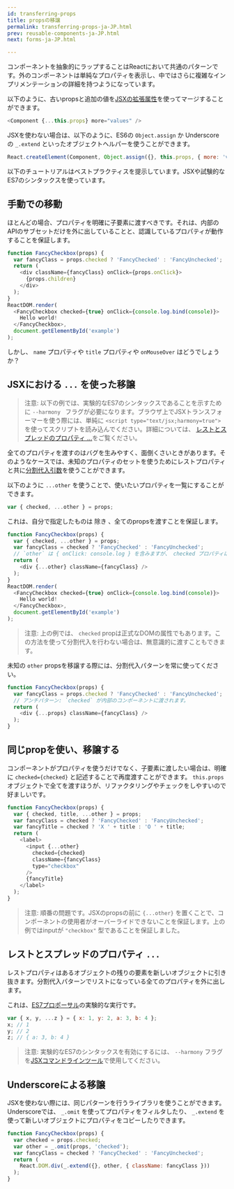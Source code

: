 ```yaml
---
id: transferring-props
title: propsの移譲
permalink: transferring-props-ja-JP.html
prev: reusable-components-ja-JP.html
next: forms-ja-JP.html

---
```



コンポーネントを抽象的にラップすることはReactにおいて共通のパターンです。外のコンポーネントは単純なプロパティを表示し、中ではさらに複雑なインプリメンテーションの詳細を持つようになっています。

以下のように、古いpropsと追加の値を[JSXの拡張属性](/react/docs/jsx-spread-ja-JP.html)を使ってマージすることができます。

```javascript
<Component {...this.props} more="values" />
```

JSXを使わない場合は、以下のように、ES6の `Object.assign` か Underscore の `_.extend` といったオブジェクトヘルパーを使うことができます。

```javascript
React.createElement(Component, Object.assign({}, this.props, { more: 'values' }));
```

以下のチュートリアルはベストプラクティスを提示しています。JSXや試験的なES7のシンタックスを使っています。

## 手動での移動

ほとんどの場合、プロパティを明確に子要素に渡すべきです。それは、内部のAPIのサブセットだけを外に出していることと、認識しているプロパティが動作することを保証します。

```javascript
function FancyCheckbox(props) {
  var fancyClass = props.checked ? 'FancyChecked' : 'FancyUnchecked';
  return (
    <div className={fancyClass} onClick={props.onClick}>
      {props.children}
    </div>
  );
}
ReactDOM.render(
  <FancyCheckbox checked={true} onClick={console.log.bind(console)}>
    Hello world!
  </FancyCheckbox>,
  document.getElementById('example')
);
```

しかし、 `name` プロパティや `title` プロパティや `onMouseOver` はどうでしょうか？

## JSXにおける `...` を使った移譲

> 注意:
> 以下の例では、実験的なES7のシンタックスであることを示すために `--harmony ` フラグが必要になります。ブラウザ上でJSXトランスフォーマーを使う際には、単純に `<script type="text/jsx;harmony=true">` を使ってスクリプトを読み込んでください。詳細については、 [レストとスプレッドのプロパティ ...](/react/docs/transferring-props.html#rest-and-spread-properties-...)をご覧ください。

全てのプロパティを渡すのはバグを生みやすく、面倒くさいときがあります。そのようなケースでは、未知のプロパティのセットを使うためにレストプロパティと共に[分割代入引数](https://developer.mozilla.org/en-US/docs/Web/JavaScript/Reference/Operators/Destructuring_assignment)を使うことができます。

以下のように `...other` を使うことで、使いたいプロパティを一覧にすることができます。

```javascript
var { checked, ...other } = props;
```

これは、自分で指定したものは 除き 、全てのpropsを渡すことを保証します。

```javascript
function FancyCheckbox(props) {
  var { checked, ...other } = props;
  var fancyClass = checked ? 'FancyChecked' : 'FancyUnchecked';
  // `other` は { onClick: console.log } を含みますが、 checked プロパティは含みません。
  return (
    <div {...other} className={fancyClass} />
  );
}
ReactDOM.render(
  <FancyCheckbox checked={true} onClick={console.log.bind(console)}>
    Hello world!
  </FancyCheckbox>,
  document.getElementById('example')
);
```

> 注意:
> 上の例では、 `checked` propは正式なDOMの属性でもあります。この方法を使って分割代入を行わない場合は、無意識的に渡すこともできます。

未知の `other` propsを移譲する際には、分割代入パターンを常に使ってください。

```javascript
function FancyCheckbox(props) {
  var fancyClass = props.checked ? 'FancyChecked' : 'FancyUnchecked';
  // アンチパターン: `checked` が内部のコンポーネントに渡されます。
  return (
    <div {...props} className={fancyClass} />
  );
}
```

## 同じpropを使い、移譲する

コンポーネントがプロパティを使うだけでなく、子要素に渡したい場合は、明確に `checked={checked}` と記述することで再度渡すことができます。 `this.props` オブジェクトで全てを渡すほうが、リファクタリングやチェックをしやすいので好ましいです。

```javascript
function FancyCheckbox(props) {
  var { checked, title, ...other } = props;
  var fancyClass = checked ? 'FancyChecked' : 'FancyUnchecked';
  var fancyTitle = checked ? 'X ' + title : 'O ' + title;
  return (
    <label>
      <input {...other}
        checked={checked}
        className={fancyClass}
        type="checkbox"
      />
      {fancyTitle}
    </label>
  );
}
```

> 注意:
> 順番の問題です。JSXのpropsの前に `{...other}` を置くことで、コンポーネントの使用者がオーバーライドできないことを保証します。上の例ではinputが `"checkbox"` 型であることを保証しました。

## レストとスプレッドのプロパティ `...`

レストプロパティはあるオブジェクトの残りの要素を新しいオブジェクトに引き抜きます。分割代入パターンでリストになっている全てのプロパティを外に出します。

これは、[ES7プロポーサル](https://github.com/sebmarkbage/ecmascript-rest-spread)の実験的な実行です。

```javascript
var { x, y, ...z } = { x: 1, y: 2, a: 3, b: 4 };
x; // 1
y; // 2
z; // { a: 3, b: 4 }
```

> 注意:
> 実験的なES7のシンタックスを有効にするには、 `--harmony` フラグを[JSXコマンドラインツール](https://www.npmjs.com/package/react-tools)で使用してください。

## Underscoreによる移譲

JSXを使わない際には、同じパターンを行うライブラリを使うことができます。Underscoreでは、 `_.omit` を使ってプロパティをフィルタしたり、 `_.extend` を使って新しいオブジェクトにプロパティをコピーしたりできます。

```javascript
function FancyCheckbox(props) {
  var checked = props.checked;
  var other = _.omit(props, 'checked');
  var fancyClass = checked ? 'FancyChecked' : 'FancyUnchecked';
  return (
    React.DOM.div(_.extend({}, other, { className: fancyClass }))
  );
}
```
